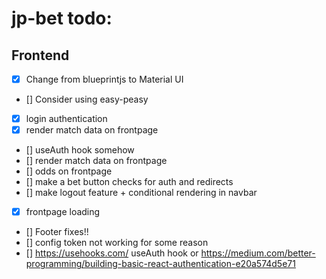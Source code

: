 # jp-bet todo:

## Frontend

-   [x] Change from blueprintjs to Material UI
-   [] Consider using easy-peasy
-   [x] login authentication
-   [x] render match data on frontpage
-   [] useAuth hook somehow
-   [] render match data on frontpage
-   [] odds on frontpage
-   [] make a bet button checks for auth and redirects
-   [] make logout feature + conditional rendering in navbar
-   [x] frontpage loading
-   [] Footer fixes!!
-   [] config token not working for some reason
-   [] https://usehooks.com/ useAuth hook or https://medium.com/better-programming/building-basic-react-authentication-e20a574d5e71
